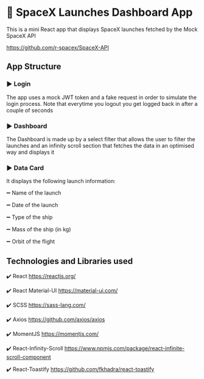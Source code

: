 # :rocket: SpaceX Launches Dashboard App

This is a mini React app that displays SpaceX launches fetched by the Mock SpaceX API

https://github.com/r-spacex/SpaceX-API

## App Structure

### :arrow_forward: Login
The app uses a mock JWT token and a fake request in order to simulate the login process. Note that everytime you logout you get logged back in after a couple of seconds

### :arrow_forward: Dashboard
The Dashboard is made up by a select filter that allows the user to filter the launches and an infinity scroll section that fetches the data in an optimised way and  displays it

### :arrow_forward: Data Card
It displays the following launch information:

:heavy_minus_sign: Name of the launch

:heavy_minus_sign: Date of the launch

:heavy_minus_sign: Type of the ship

:heavy_minus_sign: Mass of the ship (in kg)

:heavy_minus_sign: Orbit of the flight

## Technologies and Libraries used

:heavy_check_mark: React https://reactjs.org/

:heavy_check_mark: React Material-UI https://material-ui.com/

:heavy_check_mark: SCSS https://sass-lang.com/

:heavy_check_mark: Axios https://github.com/axios/axios

:heavy_check_mark: MomentJS https://momentjs.com/

:heavy_check_mark: React-Infinity-Scroll https://www.npmjs.com/package/react-infinite-scroll-component

:heavy_check_mark: React-Toastify https://github.com/fkhadra/react-toastify

